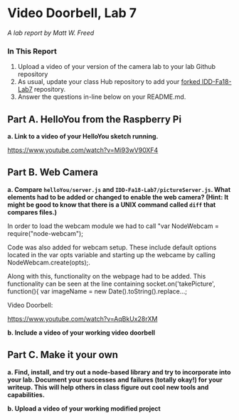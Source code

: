 # Video Doorbell, Lab 7

*A lab report by Matt W. Freed*

### In This Report

1. Upload a video of your version of the camera lab to your lab Github repository
1. As usual, update your class Hub repository to add your [forked IDD-Fa18-Lab7](/FAR-Lab/IDD-Fa18-Lab7) repository.
1. Answer the questions in-line below on your README.md.

## Part A. HelloYou from the Raspberry Pi

**a. Link to a video of your HelloYou sketch running.**

https://www.youtube.com/watch?v=Mi93wV90XF4


## Part B. Web Camera

**a. Compare `helloYou/server.js` and `IDD-Fa18-Lab7/pictureServer.js`. What elements had to be added or changed to enable the web camera? (Hint: It might be good to know that there is a UNIX command called `diff` that compares files.)**

In order to load the webcam module we had to call "var NodeWebcam = require("node-webcam");

Code was also added for webcam setup. These include default options located in the var opts variable and starting up the webcame by calling NodeWebcam.create(opts);.

Along with this, functionality on the webpage had to be added. This functionality can be seen at the line containing socket.on('takePicture', function(){ var imageName = new Date().toString().replace...;


Video Doorbell:

https://www.youtube.com/watch?v=AqBkUx28rXM


**b. Include a video of your working video doorbell**

## Part C. Make it your own

**a. Find, install, and try out a node-based library and try to incorporate into your lab. Document your successes and failures (totally okay!) for your writeup. This will help others in class figure out cool new tools and capabilities.**

**b. Upload a video of your working modified project**
